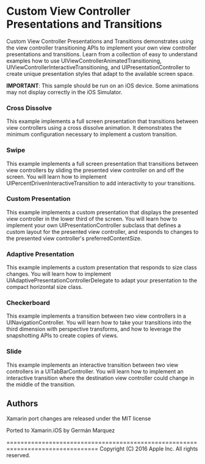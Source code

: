 # Custom View Controller Presentations and Transitions

Custom View Controller Presentations and Transitions demonstrates using the view controller transitioning APIs to implement your own view controller presentations and transitions.  Learn from a collection of easy to understand examples how to use UIViewControllerAnimatedTransitioning, UIViewControllerInteractiveTransitioning, and UIPresentationController to create unique presentation styles that adapt to the available screen space.

**IMPORTANT**: This sample should be run on an iOS device. Some animations may not display correctly in the iOS Simulator.

### Cross Dissolve ###

This example implements a full screen presentation that transitions between view controllers using a cross dissolve animation.  It demonstrates the minimum configuration necessary to implement a custom transition.

### Swipe ###

This example implements a full screen presentation that transitions between view controllers by sliding the presented view controller on and off the screen.  You will learn how to implement UIPercentDrivenInteractiveTransition to add interactivity to your transitions.

### Custom Presentation ###

This example implements a custom presentation that displays the presented view controller in the lower third of the screen.  You will learn how to implement your own UIPresentationController subclass that defines a custom layout for the presented view controller, and responds to changes to the presented view controller's preferredContentSize.

### Adaptive Presentation ###

This example implements a custom presentation that responds to size class changes.  You will learn how to implement UIAdaptivePresentationControllerDelegate to adapt your presentation to the compact horizontal size class.

### Checkerboard ###

This example implements a transition between two view controllers in a UINavigationController.  You will learn how to take your transitions into the third dimension with perspective transforms, and how to leverage the snapshotting APIs to create copies of views.

### Slide ###

This example implements an interactive transition between two view controllers in a UITabBarController.  You will learn how to implement an interactive transition where the destination view controller could change in the middle of the transition.



Authors
-------

Xamarin port changes are released under the MIT license

Ported to Xamarin.iOS by Germán Marquez



================================================================================
Copyright (C) 2016 Apple Inc. All rights reserved.
